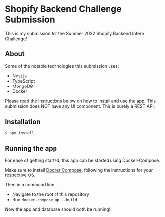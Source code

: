 # Shopify Backend Challenge Submission

This is my submission for the Summer 2022 Shopify Backend Intern Challenge!

## About

Some of the notable technologies this submission uses:

- Nest.js
- TypeScript
- MongoDB
- Docker

Please read the instructions below on how to install and use the app. This
submission does NOT have any UI component. This is purely a REST API.

## Installation

```bash
$ npm install
```

## Running the app

For ease of getting started, this app can be started using Docker-Compose.

Make sure to install [Docker Compose](https://docs.docker.com/compose/install/),
following the instructions for your respective OS.

Then in a command line:

- Navigate to the root of this repository
- Run `docker-compose up --build`

Now the app and database should both be running!

